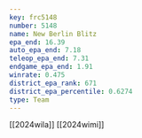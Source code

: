 ```yaml
---
key: frc5148
number: 5148
name: New Berlin Blitz
epa_end: 16.39
auto_epa_end: 7.18
teleop_epa_end: 7.31
endgame_epa_end: 1.91
winrate: 0.475
district_epa_rank: 671
district_epa_percentile: 0.6274
type: Team
---
```

[[2024wila]]
[[2024wimi]]
